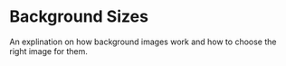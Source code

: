 # Background Sizes  
  
An explination on how background images work and how to choose the right image for them.
